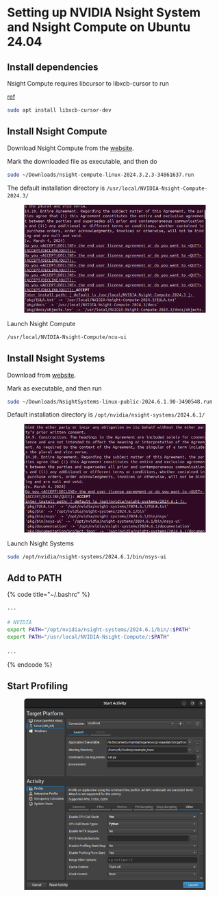 # Setting up NVIDIA Nsight System and Nsight Compute on Ubuntu 24.04



## Install dependencies

Nsight Compute requires libcursor to libxcb-cursor to run

[ref](https://doc.qt.io/qt-6/linux-requirements.html)

```bash
sudo apt install libxcb-cursor-dev
```





## Install Nsight Compute

Download Nsight Compute from the [website](https://developer.nvidia.com/tools-overview/nsight-compute/get-started).



Mark the downloaded file as executable, and then do

```bash
sudo ~/Downloads/nsight-compute-linux-2024.3.2.3-34861637.run 
```



The default installation directory is `/usr/local/NVIDIA-Nsight-Compute-2024.3/`

<figure><img src="../../.gitbook/assets/image (2).png" alt=""><figcaption></figcaption></figure>





Launch Nsight Compute

```bash
/usr/local/NVIDIA-Nsight-Compute/ncu-ui
```





## Install Nsight Systems

Download from [website](https://developer.nvidia.com/nsight-systems/get-started).

Mark as executable, and then run

```bash
sudo ~/Downloads/NsightSystems-linux-public-2024.6.1.90-3490548.run
```





Default installation directory is `/opt/nvidia/nsight-systems/2024.6.1/`



<figure><img src="../../.gitbook/assets/image (1).png" alt=""><figcaption></figcaption></figure>



Launch Nsight Systems

```bash
sudo /opt/nvidia/nsight-systems/2024.6.1/bin/nsys-ui
```





## Add to PATH

{% code title="~/.bashrc" %}
```bash
...

# NVIDIA
export PATH="/opt/nvidia/nsight-systems/2024.6.1/bin/:$PATH"
export PATH="/usr/local/NVIDIA-Nsight-Compute/:$PATH"

...
```
{% endcode %}





## Start Profiling



<figure><img src="../../.gitbook/assets/image.png" alt=""><figcaption></figcaption></figure>



